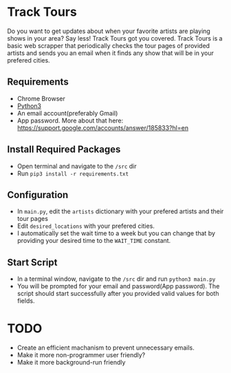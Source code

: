 # Track Tours
Do you want to get updates about when your favorite artists are playing shows in your area? Say less! Track Tours got you covered. Track Tours is a basic web scrapper that periodically checks the tour pages of provided artists and sends you an email when it finds any show that will be in your prefered cities.


## Requirements
- Chrome Browser
- [Python3](https://www.python.org/)
- An email account(preferably Gmail)
- App password. More about that here: https://support.google.com/accounts/answer/185833?hl=en


## Install Required Packages
- Open terminal and navigate to the `/src`  dir
- Run `pip3 install -r requirements.txt`


## Configuration
- In `main.py`, edit the `artists` dictionary with your prefered artists and their tour pages
- Edit `desired_locations` with your prefered cities.
- I automatically set the wait time to a week but you can change that by providing your desired time to the `WAIT_TIME` constant.  

## Start Script
- In a terminal window, navigate to the `/src` dir and run `python3 main.py`
- You will be prompted for your email and password(App password). The script should start successfully after you provided valid values for both fields.

# TODO
- Create an efficient machanism to prevent unnecessary emails.
- Make it more non-programmer user friendly?
- Make it more background-run friendly
